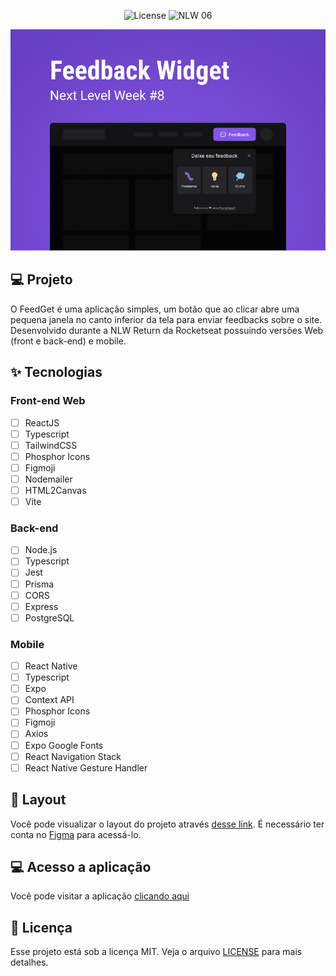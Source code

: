 <p align="center">
  <img alt="License" src="https://img.shields.io/static/v1?label=license&message=MIT&color=8257E5&labelColor=0A1033">

 <img src="https://img.shields.io/static/v1?label=NLW&message=Return&color=8257E5&labelColor=0A1033" alt="NLW 06" />
</p>

![cover](.github/preview.png)

## 💻 Projeto

O FeedGet é uma aplicação simples, um botão que ao clicar abre uma pequena janela no canto inferior da tela para enviar feedbacks sobre o site. Desenvolvido durante a NLW Return da Rocketseat possuindo versões Web (front e back-end) e mobile.

## ✨ Tecnologias

### Front-end Web

- [ ] ReactJS
- [ ] Typescript
- [ ] TailwindCSS
- [ ] Phosphor Icons
- [ ] Figmoji
- [ ] Nodemailer
- [ ] HTML2Canvas
- [ ] Vite

### Back-end

- [ ] Node.js
- [ ] Typescript
- [ ] Jest
- [ ] Prisma
- [ ] CORS
- [ ] Express
- [ ] PostgreSQL

### Mobile

- [ ] React Native
- [ ] Typescript
- [ ] Expo
- [ ] Context API
- [ ] Phosphor Icons
- [ ] Figmoji
- [ ] Axios
- [ ] Expo Google Fonts
- [ ] React Navigation Stack
- [ ] React Native Gesture Handler

## 🔖 Layout

Você pode visualizar o layout do projeto através [desse link](https://www.figma.com/community/file/1102912516166573468/Feedback-Widget). É necessário ter conta no [Figma](http://figma.com/) para acessá-lo.

## 💻 Acesso a aplicação

Você pode visitar a aplicação [clicando aqui](https://feedget-web.vercel.app/)

## 📄 Licença

Esse projeto está sob a licença MIT. Veja o arquivo [LICENSE](.github/LICENSE.md) para mais detalhes.

<br />
